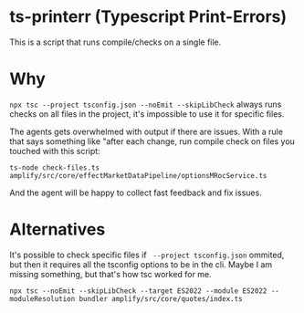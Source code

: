 # ts-printerr (Typescript Print-Errors)

This is a script that runs compile/checks on a single file.

# Why

`npx tsc --project tsconfig.json --noEmit --skipLibCheck` always runs checks on all files in the project, it's impossible to use it for specific files.

The agents gets overwhelmed with output if there are issues. With a rule that says something like "after each change, run compile check on files you touched with this script:   

`ts-node check-files.ts amplify/src/core/effectMarketDataPipeline/optionsMRocService.ts`

And the agent will be happy to collect fast feedback and fix issues.

# Alternatives

It's possible to check specific files if ` --project tsconfig.json` ommited, but then it requires all the tsconfig options to be in the cli. Maybe I am missing something, but that's how tsc worked for me. 

`npx tsc --noEmit --skipLibCheck --target ES2022 --module ES2022 --moduleResolution bundler amplify/src/core/quotes/index.ts`

